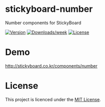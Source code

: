 # stickyboard-number
Number components for StickyBoard

[![Version](https://img.shields.io/npm/v/@stickyboard/number.svg)](https://npmjs.org/package/@stickyboard/number)
[![Downloads/week](https://img.shields.io/npm/dw/@stickyboard/number.svg)](https://npmjs.org/package/@stickyboard/number)
[![License](https://img.shields.io/npm/l/@stickyboard/number.svg)](https://github.com/soaple/@stickyboard/number/blob/master/package.json)

# Demo
http://stickyboard.co.kr/components/number

# License
This project is licenced under the [MIT License](http://opensource.org/licenses/mit-license.html).
